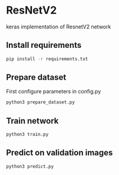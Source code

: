 # ResNetV2

keras implementation of ResnetV2 network

## Install requirements

```bash
pip install -r requirements.txt
```

## Prepare dataset

First configure parameters in config.py

```bash
python3 prepare_dataset.py
```

## Train network

```bash
python3 train.py
```

## Predict on validation images

```bash
python3 predict.py
```